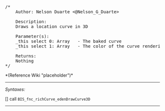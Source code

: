 <pre>/*
	Author: Nelson Duarte <@Nelson_G_Duarte>

	Description:
	Draws a location curve in 3D

	Parameter(s):
	_this select 0: Array	- The baked curve
	_this select 1: Array	- The color of the curve rendering

	Returns:
	Nothing
*/</pre>*(Reference Wiki "placeholder")*<!-- Remove this after fill-in -->


---
*Syntaxes:*

[] call `BIS_fnc_richCurve_edenDrawCurve3D`

---
